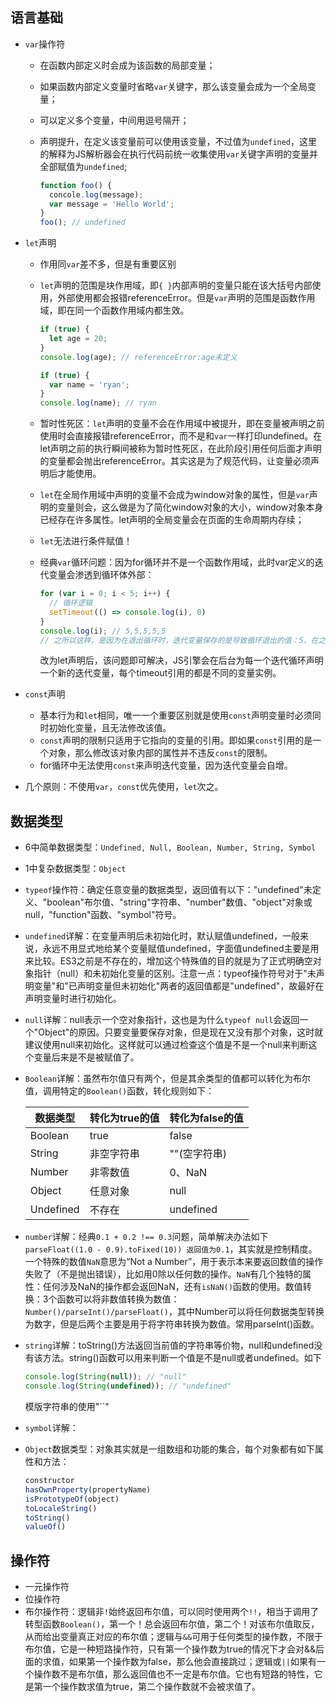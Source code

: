 ## 语言基础

* `var`操作符

  * 在函数内部定义时会成为该函数的局部变量；

  * 如果函数内部定义变量时省略`var`关键字，那么该变量会成为一个全局变量；

  * 可以定义多个变量，中间用逗号隔开；

  * 声明提升，在定义该变量前可以使用该变量，不过值为`undefined`，这里的解释为JS解析器会在执行代码前统一收集使用`var`关键字声明的变量并全部赋值为`undefined`;

    ```js
    function foo() {
      concole.log(message);
      var message = 'Hello World';
    }
    foo(); // undefined
    ```

* `let`声明

  * 作用同`var`差不多，但是有重要区别

  * `let`声明的范围是块作用域，即`{ }`内部声明的变量只能在该大括号内部使用，外部使用都会报错referenceError。但是`var`声明的范围是函数作用域，即在同一个函数作用域内都生效。

    ```js
    if (true) {
      let age = 20;
    }
    console.log(age); // referenceError:age未定义
    
    if (true) {
      var name = 'ryan';
    }
    console.log(name); // ryan
    ```

  * 暂时性死区：`let`声明的变量不会在作用域中被提升，即在变量被声明之前使用时会直接报错referenceError，而不是和`var`一样打印undefined。在let声明之前的执行瞬间被称为暂时性死区，在此阶段引用任何后面才声明的变量都会抛出referenceError。其实这是为了规范代码，让变量必须声明后才能使用。

  * `let`在全局作用域中声明的变量不会成为window对象的属性，但是`var`声明的变量则会，这么做是为了简化window对象的大小，window对象本身已经存在许多属性。let声明的全局变量会在页面的生命周期内存续；

  * `let`无法进行条件赋值！

  * 经典`var`循环问题：因为for循环并不是一个函数作用域，此时var定义的迭代变量会渗透到循环体外部：

    ```js
    for (var i = 0; i < 5; i++) {
      // 循环逻辑
      setTimeout(() => console.log(i), 0)
    }
    console.log(i); // 5,5,5,5,5
    // 之所以这样，是因为在退出循环时，迭代变量保存的是导致循环退出的值：5，在之后执行超时逻辑时，所有的i都是同一个变量，所以输出的都是同一个值。
    ```

    改为let声明后，该问题即可解决，JS引擎会在后台为每一个迭代循环声明一个新的迭代变量，每个timeout引用的都是不同的变量实例。

* `const`声明
  * 基本行为和`let`相同，唯一一个重要区别就是使用`const`声明变量时必须同时初始化变量，且无法修改该值。
  * `const`声明的限制只适用于它指向的变量的引用。即如果`const`引用的是一个对象，那么修改该对象内部的属性并不违反`const`的限制。
  * for循环中无法使用`const`来声明迭代变量，因为迭代变量会自增。
* 几个原则：不使用`var`，`const`优先使用，`let`次之。




## 数据类型
* 6中简单数据类型：`Undefined, Null, Boolean, Number, String, Symbol`

* 1中复杂数据类型：`Object`

* `typeof`操作符：确定任意变量的数据类型，返回值有以下："undefined"未定义、"boolean"布尔值、"string"字符串、"number"数值、"object"对象或null，"function"函数、"symbol"符号。

* `undefined`详解：在变量声明后未初始化时，默认赋值undefined，一般来说，永远不用显式地给某个变量赋值undefined，字面值undefined主要是用来比较。ES3之前是不存在的，增加这个特殊值的目的就是为了正式明确空对象指针（null）和未初始化变量的区别。注意一点：typeof操作符号对于"未声明变量"和"已声明变量但未初始化"两者的返回值都是"undefined"，故最好在声明变量时进行初始化。

* `null`详解：null表示一个空对象指针，这也是为什么`typeof null`会返回一个"Object"的原因。只要变量要保存对象，但是现在又没有那个对象，这时就建议使用null来初始化。这样就可以通过检查这个值是不是一个null来判断这个变量后来是不是被赋值了。

* `Boolean`详解：虽然布尔值只有两个，但是其余类型的值都可以转化为布尔值，调用特定的`Boolean()`函数，转化规则如下：

  | 数据类型  | 转化为true的值 | 转化为false的值 |
  | --------- | -------------- | --------------- |
  | Boolean   | true           | false           |
  | String    | 非空字符串     | ""(空字符串)    |
  | Number    | 非零数值       | 0、NaN          |
  | Object    | 任意对象       | null            |
  | Undefined | 不存在         | undefined       |

* `number`详解：经典`0.1 + 0.2 !== 0.3`问题，简单解决办法如下`parseFloat((1.0 - 0.9).toFixed(10)) 返回值为0.1`，其实就是控制精度。一个特殊的数值`NaN`意思为“Not a Number”，用于表示本来要返回数值的操作失败了（不是抛出错误），比如用0除以任何数的操作。`NaN`有几个独特的属性：任何涉及NaN的操作都会返回NaN，还有`isNaN()`函数的使用。数值转换：3个函数可以将非数值转换为数值：`Number()/parseInt()/parseFloat()`，其中Number可以将任何数据类型转换为数字，但是后两个主要是用于将字符串转换为数值。常用parseInt()函数。

* `string`详解：toString()方法返回当前值的字符串等价物，null和undefined没有该方法。string()函数可以用来判断一个值是不是null或者undefined。如下

  ```js
  console.log(String(null)); // "null"
  console.log(String(undefined)); // "undefined"
  ```

  模版字符串的使用"``"
  
* `symbol`详解：

* `Object`数据类型：对象其实就是一组数组和功能的集合，每个对象都有如下属性和方法：

  ```js
  constructor
  hasOwnProperty(propertyName)
  isPrototypeOf(object)
  toLocaleString()
  toString()
  valueOf()
  ```









## 操作符

* 一元操作符
* 位操作符
* 布尔操作符：逻辑非`!`始终返回布尔值，可以同时使用两个`!!`，相当于调用了转型函数`Boolean()`，第一个！总会返回布尔值，第二个！对该布尔值取反，从而给出变量真正对应的布尔值；逻辑与`&&`可用于任何类型的操作数，不限于布尔值，它是一种短路操作符，只有第一个操作数为true的情况下才会对&&后面的求值，如果第一个操作数为false，那么他会直接跳过；逻辑或`||`如果有一个操作数不是布尔值，那么返回值也不一定是布尔值。它也有短路的特性，它是第一个操作数求值为true，第二个操作数就不会被求值了。

